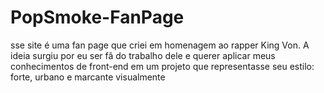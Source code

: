 # PopSmoke-FanPage
sse site é uma fan page que criei em homenagem ao rapper King Von. A ideia surgiu por eu ser fã do trabalho dele e querer aplicar meus conhecimentos de front-end em um projeto que representasse seu estilo: forte, urbano e marcante visualmente
